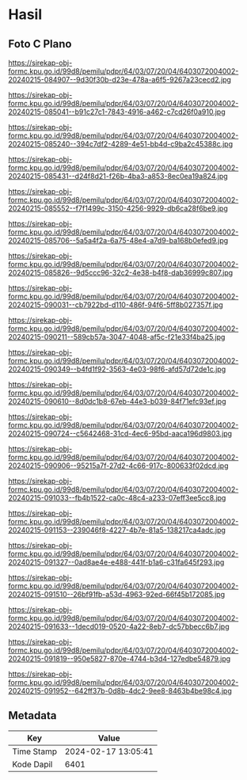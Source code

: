 # Hasil

## Foto C Plano

https://sirekap-obj-formc.kpu.go.id/99d8/pemilu/pdpr/64/03/07/20/04/6403072004002-20240215-084907--9d30f30b-d23e-478a-a6f5-9267a23cecd2.jpg

https://sirekap-obj-formc.kpu.go.id/99d8/pemilu/pdpr/64/03/07/20/04/6403072004002-20240215-085041--b91c27c1-7843-4916-a462-c7cd26f0a910.jpg

https://sirekap-obj-formc.kpu.go.id/99d8/pemilu/pdpr/64/03/07/20/04/6403072004002-20240215-085240--394c7df2-4289-4e51-bb4d-c9ba2c45388c.jpg

https://sirekap-obj-formc.kpu.go.id/99d8/pemilu/pdpr/64/03/07/20/04/6403072004002-20240215-085431--d24f8d21-f26b-4ba3-a853-8ec0ea19a824.jpg

https://sirekap-obj-formc.kpu.go.id/99d8/pemilu/pdpr/64/03/07/20/04/6403072004002-20240215-085552--f7f1499c-3150-4256-9929-db6ca28f6be9.jpg

https://sirekap-obj-formc.kpu.go.id/99d8/pemilu/pdpr/64/03/07/20/04/6403072004002-20240215-085706--5a5a4f2a-6a75-48e4-a7d9-ba168b0efed9.jpg

https://sirekap-obj-formc.kpu.go.id/99d8/pemilu/pdpr/64/03/07/20/04/6403072004002-20240215-085826--9d5ccc96-32c2-4e38-b4f8-dab36999c807.jpg

https://sirekap-obj-formc.kpu.go.id/99d8/pemilu/pdpr/64/03/07/20/04/6403072004002-20240215-090031--cb7922bd-d110-486f-94f6-5ff8b027357f.jpg

https://sirekap-obj-formc.kpu.go.id/99d8/pemilu/pdpr/64/03/07/20/04/6403072004002-20240215-090211--589cb57a-3047-4048-af5c-f21e33f4ba25.jpg

https://sirekap-obj-formc.kpu.go.id/99d8/pemilu/pdpr/64/03/07/20/04/6403072004002-20240215-090349--b4fd1f92-3563-4e03-98f6-afd57d72de1c.jpg

https://sirekap-obj-formc.kpu.go.id/99d8/pemilu/pdpr/64/03/07/20/04/6403072004002-20240215-090610--8d0dc1b8-67eb-44e3-b039-84f71efc93ef.jpg

https://sirekap-obj-formc.kpu.go.id/99d8/pemilu/pdpr/64/03/07/20/04/6403072004002-20240215-090724--c5642468-31cd-4ec6-95bd-aaca196d9803.jpg

https://sirekap-obj-formc.kpu.go.id/99d8/pemilu/pdpr/64/03/07/20/04/6403072004002-20240215-090906--95215a7f-27d2-4c66-917c-800633f02dcd.jpg

https://sirekap-obj-formc.kpu.go.id/99d8/pemilu/pdpr/64/03/07/20/04/6403072004002-20240215-091033--fb4b1522-ca0c-48c4-a233-07eff3ee5cc8.jpg

https://sirekap-obj-formc.kpu.go.id/99d8/pemilu/pdpr/64/03/07/20/04/6403072004002-20240215-091153--239046f8-4227-4b7e-81a5-138217ca4adc.jpg

https://sirekap-obj-formc.kpu.go.id/99d8/pemilu/pdpr/64/03/07/20/04/6403072004002-20240215-091327--0ad8ae4e-e488-441f-b1a6-c31fa645f293.jpg

https://sirekap-obj-formc.kpu.go.id/99d8/pemilu/pdpr/64/03/07/20/04/6403072004002-20240215-091510--26bf91fb-a53d-4963-92ed-66f45b172085.jpg

https://sirekap-obj-formc.kpu.go.id/99d8/pemilu/pdpr/64/03/07/20/04/6403072004002-20240215-091633--1decd019-0520-4a22-8eb7-dc57bbecc6b7.jpg

https://sirekap-obj-formc.kpu.go.id/99d8/pemilu/pdpr/64/03/07/20/04/6403072004002-20240215-091819--950e5827-870e-4744-b3d4-127edbe54879.jpg

https://sirekap-obj-formc.kpu.go.id/99d8/pemilu/pdpr/64/03/07/20/04/6403072004002-20240215-091952--642ff37b-0d8b-4dc2-9ee8-8463b4be98c4.jpg


## Metadata

| Key        | Value               |
| ---------- | ------------------- |
| Time Stamp | 2024-02-17 13:05:41 |
| Kode Dapil | 6401                |



